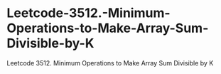 # Leetcode-3512.-Minimum-Operations-to-Make-Array-Sum-Divisible-by-K
Leetcode 3512. Minimum Operations to Make Array Sum Divisible by K
